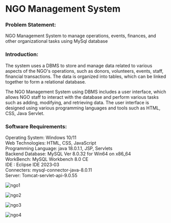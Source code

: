 # NGO Management System

### **Problem Statement:** </br>
NGO Management System to manage operations, events, finances, and other
organizational tasks using MySql database

### **Introduction:** </br>

The system uses a DBMS to store and manage data related to various aspects of the
NGO's operations, such as donors, volunteers, events, staff, financial transactions. The
data is organized into tables, which can be linked together to form a relational database.

The NGO Management System using DBMS includes a user interface, which allows
NGO staff to interact with the database and perform various tasks such as adding,
modifying, and retrieving data. The user interface is designed using various
programming languages and tools such as HTML, CSS, Java Servlet.

### **Software Requirements:** </br>
Operating System: Windows 10/11 </br>
Web Technologies: HTML, CSS, JavaScript </br>
Programming Language: java 18.0.1.1, JSP, Servlets </br>
Backend Database: MySQL Ver 8.0.32 for Win64 on x86_64 </br>
WorkBench: MySQL Workbench 8.0 CE </br>
IDE : Eclipse IDE 2023‑03 </br>
Connecters: mysql-connector-java-8.0.11 </br>
Server: Tomcat-servlet-api-9.0.55 </br>

![ngo1](https://github.com/bhaktsg/NGOManagementSystem/assets/109686977/44a00118-cc30-4491-949f-1aa7a51a1191)

![ngo2](https://github.com/bhaktsg/NGOManagementSystem/assets/109686977/c05552c3-f1bb-4985-aec5-c9cefbd0a891)

![ngo3](https://github.com/bhaktsg/NGOManagementSystem/assets/109686977/d68ba0e5-1a18-4fd8-bc76-6014b36ee79a)

![ngo4](https://github.com/bhaktsg/NGOManagementSystem/assets/109686977/1372c576-0de2-402b-9c01-d062c54d8880)

